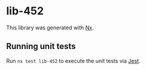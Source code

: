 # lib-452

This library was generated with [Nx](https://nx.dev).

## Running unit tests

Run `nx test lib-452` to execute the unit tests via [Jest](https://jestjs.io).
